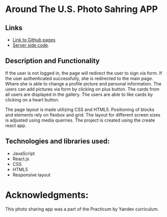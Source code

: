 # Around The U.S. Photo Sahring APP

## Links

* [Link to Github pages](https://momofcats.github.io/around-react)
* [Server side code](https://github.com/momofcats/react-around-api-full).

## Description and Functionality

If the user is not logged in, the page will redirect the user to sign via form.  If the user authenticated successfully, she is redirected to the main page. Where she is able to change a profile picture and personal information. The users can add pictures via form by clicking on plus button. The cards from all users are displayed in the gallery. The users are able to like cards by clicking on a heart button. 

The page layout is made utilizing CSS and HTML5. Positioning of blocks and elements rely on flexbox and grid. The layout for different screen sizes is adjusted using media querries. The project is created using the create react app. 


## Technologies and libraries used:

* JavaScript
* React.js
* CSS
* HTML5
* Responsive layout

# Acknowledgments:

This photo sharing app was a part of the Practicum by Yandex curriculum.
